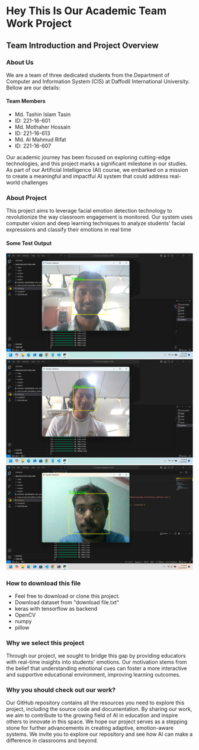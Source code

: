 # Hey This Is Our Academic Team Work Project
## Team Introduction and Project Overview

### About Us
We are a team of three dedicated students from the Department of Computer and Information System (CIS) at Daffodil International University. Bellow are our details:

#### Team Members    
- Md. Tashin Islam Tasin
- ID: 221-16-601
- Md. Mothaher Hossain
- ID: 221-16-613
- Md. Al Mahmud Rifat
- ID: 221-16-607

Our academic journey has been focused on exploring cutting-edge technologies, and this project marks a significant milestone in our studies. As part of our Artificial Intelligence (AI) course, we embarked on a mission to create a meaningful and impactful AI system that could address real-world challenges

### About Project
This project aims to leverage facial emotion detection technology to revolutionize the way classroom engagement is monitored. Our system uses computer vision and deep learning techniques to analyze students' facial expressions and classify their emotions in real time

#### Some Test Output
![image alt](/test%20images/607.png)
![image alt](/test%20images/601.png)
![image alt](/test%20images/613.png)

### How to download this file
- Feel free to download or clone this project.
- Download dataset from "download file.txt"
- keras with tensorflow as backend
- OpenCV
- numpy
- pillow

### Why we select this project
Through our project, we sought to bridge this gap by providing educators with real-time insights into students' emotions. Our motivation stems from the belief that understanding emotional cues can foster a more interactive and supportive educational environment, improving learning outcomes.

### Why you should check out our work?
Our GitHub repository contains all the resources you need to explore this project, including the source code and documentation. By sharing our work, we aim to contribute to the growing field of AI in education and inspire others to innovate in this space. We hope our project serves as a stepping stone for further advancements in creating adaptive, emotion-aware systems. We invite you to explore our repository and see how AI can make a difference in classrooms and beyond.
